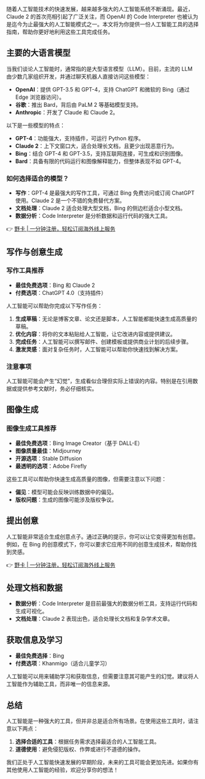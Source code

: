 随着人工智能技术的快速发展，越来越多强大的人工智能系统不断涌现。最近，Claude 2 的首次亮相引起了广泛关注，而 OpenAI 的 Code Interpreter 也被认为是迄今为止最强大的人工智能模式之一。本文将为你提供一份人工智能工具的选择指南，帮助你更好地利用这些工具完成任务。

## 主要的大语言模型

当我们谈论人工智能时，通常指的是大型语言模型（LLM）。目前，主流的 LLM 由少数几家组织开发，并通过聊天机器人直接访问这些模型：

- **OpenAI**：提供 GPT-3.5 和 GPT-4，支持 ChatGPT 和微软的 Bing（通过 Edge 浏览器访问）。
- **谷歌**：推出 Bard，背后由 PaLM 2 等基础模型支持。
- **Anthropic**：开发了 Claude 和 Claude 2。

以下是一些模型的特点：

- **GPT-4**：功能强大，支持插件，可运行 Python 程序。
- **Claude 2**：上下文窗口大，适合处理长文档，且更少出现恶意行为。
- **Bing**：结合 GPT-4 和 GPT-3.5，支持互联网连接，可生成和识别图像。
- **Bard**：具备有限的代码运行和图像解释能力，但整体表现不如 GPT-4。

### 如何选择适合的模型？

- **写作**：GPT-4 是最强大的写作工具，可通过 Bing 免费访问或订阅 ChatGPT 使用。Claude 2 是一个不错的免费替代方案。
- **文档处理**：Claude 2 适合处理大型文档，Bing 的侧边栏适合小型文档。
- **数据分析**：Code Interpreter 是分析数据和运行代码的强大工具。

👉 [野卡 | 一分钟注册，轻松订阅海外线上服务](https://bit.ly/bewildcard)

## 写作与创意生成

### 写作工具推荐

- **最佳免费选项**：Bing 和 Claude 2
- **付费选项**：ChatGPT 4.0（支持插件）

人工智能可以帮助你完成以下写作任务：

1. **生成草稿**：无论是博客文章、论文还是脚本，人工智能都能快速生成高质量的草稿。
2. **优化内容**：将你的文本粘贴给人工智能，让它改进内容或提供建议。
3. **完成任务**：人工智能可以撰写邮件、创建模板或提供商业计划的后续步骤。
4. **激发灵感**：面对复杂任务时，人工智能可以帮助你快速找到解决方案。

### 注意事项

人工智能可能会产生“幻觉”，生成看似合理但实际上错误的内容。特别是在引用数据或提供参考文献时，务必仔细核实。

## 图像生成

### 图像生成工具推荐

- **最佳免费选项**：Bing Image Creator（基于 DALL-E）
- **图像质量最佳**：Midjourney
- **开源选项**：Stable Diffusion
- **最透明的选项**：Adobe Firefly

这些工具可以帮助你快速生成高质量的图像，但需要注意以下问题：

- **偏见**：模型可能会反映训练数据中的偏见。
- **版权问题**：生成的图像可能涉及版权争议。

## 提出创意

人工智能非常适合生成创意点子。通过正确的提示，你可以让它变得更加有创意。例如，在 Bing 的创意模式下，你可以要求它应用不同的创意生成技术，帮助你找到灵感。

👉 [野卡 | 一分钟注册，轻松订阅海外线上服务](https://bit.ly/bewildcard)

## 处理文档和数据

- **数据分析**：Code Interpreter 是目前最强大的数据分析工具，支持运行代码和生成可视化。
- **文档处理**：Claude 2 表现出色，适合处理长文档和复杂学术文章。

## 获取信息及学习

- **最佳免费选择**：Bing
- **付费选项**：Khanmigo（适合儿童学习）

人工智能可以用来辅助学习和获取信息，但需要注意其可能产生的幻觉。建议将人工智能作为辅助工具，而非唯一的信息来源。

## 总结

人工智能是一种强大的工具，但并非总是适合所有场景。在使用这些工具时，请注意以下两点：

1. **选择合适的工具**：根据任务需求选择最适合的人工智能工具。
2. **道德使用**：避免侵犯版权、作弊或进行不道德的操作。

我们正处于人工智能快速发展的早期阶段，未来的工具可能会更加先进。如果你有其他使用人工智能的经验，欢迎分享你的想法！